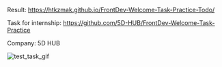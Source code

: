 Result: https://htkzmak.github.io/FrontDev-Welcome-Task-Practice-Todo/

Task for internship: https://github.com/5D-HUB/FrontDev-Welcome-Task-Practice

Company: 5D HUB

![test_task_gif]()